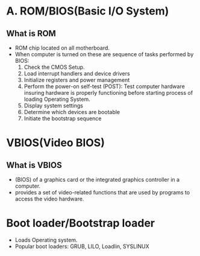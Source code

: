 # A. ROM/BIOS(Basic I/O System)
## What is ROM  
- ROM chip located on all motherboard. 
- When computer is turned on these are sequence of tasks performed by BIOS:
  1. Check the CMOS Setup.
  2. Load interrupt handlers and device drivers   
  3. Initialize registers and power management    
  4. Perform the power-on self-test (POST): Test computer hardware insuring hardware is properly functioning before starting process of loading Operating System.
  5. Display system settings    
  6. Determine which devices are bootable    
  7. Initiate the bootstrap sequence
    
# VBIOS(Video BIOS)
## What is VBIOS
- (BIOS) of a graphics card or the integrated graphics controller in a computer.
- provides a set of video-related functions that are used by programs to access the video hardware.
    
# Boot loader/Bootstrap loader
- Loads Operating system.
- Popular boot loaders: GRUB, LILO, Loadlin, SYSLINUX
